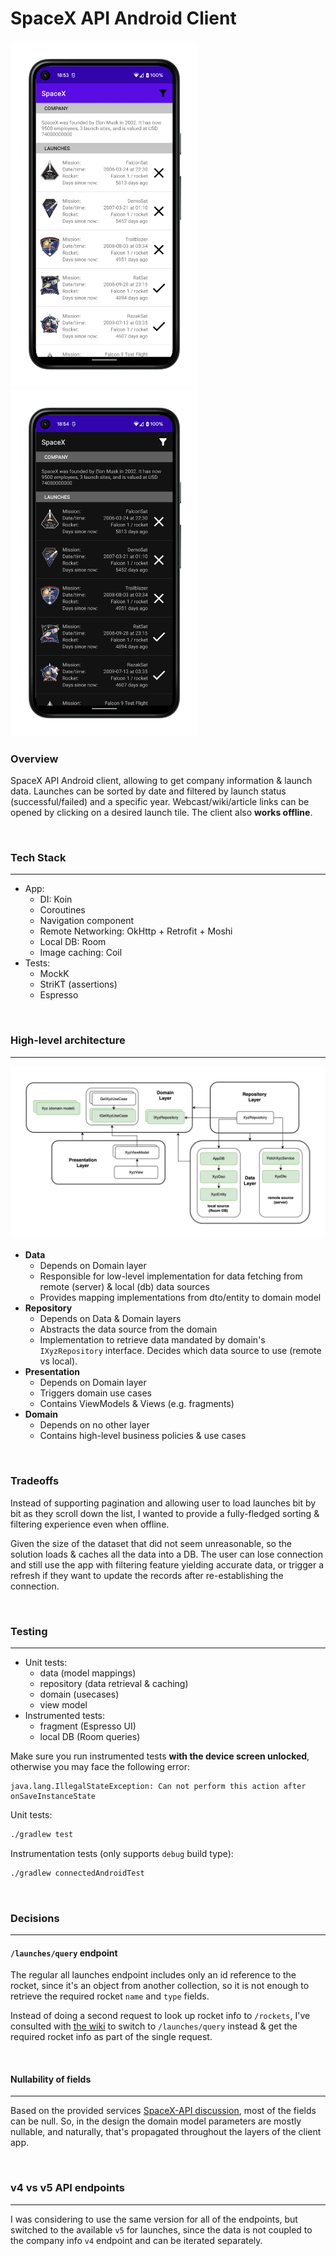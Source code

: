 # SpaceX API Android Client

<p float="left">
  <img src="docs/media/light.png" width="300">
  <img src="docs/media/dark.png" width="300">
</p>

### Overview

SpaceX API Android client, allowing to get company information & launch data. Launches can be sorted by date and filtered by launch status (successful/failed) and a specific year. Webcast/wiki/article links can be opened by clicking on a desired launch tile. The client also **works offline**.

<br>

### Tech Stack

<hr>

- App:
  - DI: Koin
  - Coroutines
  - Navigation component
  - Remote Networking: OkHttp + Retrofit + Moshi
  - Local DB: Room
  - Image caching: Coil
- Tests:
  - MockK
  - StriKT (assertions)
  - Espresso

<br>

### High-level architecture

<hr>

![](docs/media/arch.png)


* **Data**
  * Depends on Domain layer
  * Responsible for low-level implementation for data fetching from remote (server) & local (db) data sources
  * Provides mapping implementations from dto/entity to domain model
* **Repository**
  * Depends on Data & Domain layers
  * Abstracts the data source from the domain
  * Implementation to retrieve data mandated by domain's `IXyzRepository` interface. Decides which data source to use (remote vs local).
* **Presentation**
  * Depends on Domain layer
  * Triggers domain use cases
  * Contains ViewModels & Views (e.g. fragments)
* **Domain**
  * Depends on no other layer
  * Contains high-level business policies & use cases

<br>

### Tradeoffs

Instead of supporting pagination and allowing user to load launches bit by bit as they scroll down the list, I wanted to provide a fully-fledged sorting & filtering experience even when offline.

Given the size of the dataset that did not seem unreasonable, so the solution loads & caches all the data into a DB. The user can lose connection and still use the app with filtering feature yielding accurate data, or trigger a refresh if they want to update the records after re-establishing the connection.

<br>

### Testing

<hr>

- Unit tests:
  - data (model mappings)
  - repository (data retrieval & caching)
  - domain (usecases)
  - view model
- Instrumented tests:
  - fragment (Espresso UI)
  - local DB (Room queries)

Make sure you run instrumented tests **with the device screen unlocked**, otherwise you may face the following
error:

```
java.lang.IllegalStateException: Can not perform this action after onSaveInstanceState
```

Unit tests:

```bash
./gradlew test
```

Instrumentation tests (only supports `debug` build type):

```bash
./gradlew connectedAndroidTest
```

<br>

### Decisions

<hr>

#### `/launches/query` endpoint

The regular all launches endpoint includes only an id reference to the rocket, since it's an object
from another collection, so it is not enough to retrieve the required rocket `name` and `type`
fields.

Instead of doing a second request to look up rocket info to `/rockets`, I've consulted
with [the wiki](https://github.com/r-spacex/SpaceX-API/blob/master/docs/queries.md) to switch
to `/launches/query` instead & get the required rocket info as part of the single request.

<br>

#### Nullability of fields

<hr>

Based on the provided
services [SpaceX-API discussion](https://github.com/r-spacex/SpaceX-API/issues/290#issuecomment-582650941), most of the fields can be null. So, in the design the domain model parameters are mostly nullable, and naturally, that's propagated throughout the layers of the client app.

<br>

### v4 vs v5 API endpoints

<hr>

I was considering to use the same version for all of the endpoints, but switched to the
available `v5` for launches, since the data is not coupled to the company info `v4` endpoint and can be iterated separately.

<br>
